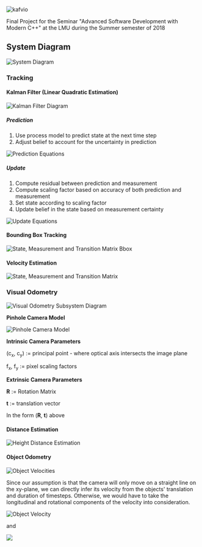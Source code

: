 ![kafvio](https://imgur.com/2kWdeMj.png)

Final Project for the Seminar "Advanced Software Development with Modern C++" at the LMU during the Summer semester of 2018

## System Diagram

![System Diagram](https://imgur.com/7cJIvDD.png)

### Tracking

#### Kalman Filter (Linear Quadratic Estimation)

![Kalman Filter Diagram](https://imgur.com/FogSISI.png)

##### Prediction
1. Use process model to predict state at the next time step
2. Adjust belief to account for the uncertainty in prediction

![Prediction Equations](http://mathurl.com/y8reaut5.png)
##### Update
1. Compute residual between prediction and measurement
2. Compute scaling factor based on accuracy of both prediction and measurement
3. Set state according to scaling factor
4. Update belief in the state based on measurement certainty

![Update Equations](http://mathurl.com/y7cehhk4.png)


#### Bounding Box Tracking

![State, Measurement and Transition Matrix Bbox](http://mathurl.com/yavbfpcj.png)

#### Velocity Estimation

![State, Measurement and Transition Matrix](http://mathurl.com/y7ldqtut.png)

### Visual Odometry
![Visual Odometry Subsystem Diagram](https://imgur.com/fvjIRr4.png)


**Pinhole Camera Model**

![Pinhole Camera Model](https://imgur.com/fVRhJQQ.png)

**Intrinsic Camera Parameters**

(c<sub>x</sub>, c<sub>y</sub>) := principal point - where optical axis intersects the image plane

f<sub>x</sub>, f<sub>y</sub> := pixel scaling factors

**Extrinsic Camera Parameters**

<strong>R</strong> := Rotation Matrix

<strong>t</strong> := translation vector

In the form (<strong>R</strong>, <strong>t</strong>) above

#### Distance Estimation
![Height Distance Estimation](https://imgur.com/J5FOeAh.png)
#### Object Odometry
![Object Velocities](https://imgur.com/OkTN1DR.png)

Since our assumption is that the camera will only move on a straight line on the xy-plane, we can directly infer its velocity from the objects' translation and duration of timesteps. Otherwise, we would have to take the longitudinal and rotational components of the velocity into consideration.

![Object Velocity](http://mathurl.com/ya2ds8p5.png)

and

![](http://mathurl.com/yd5dsrhk.png)
